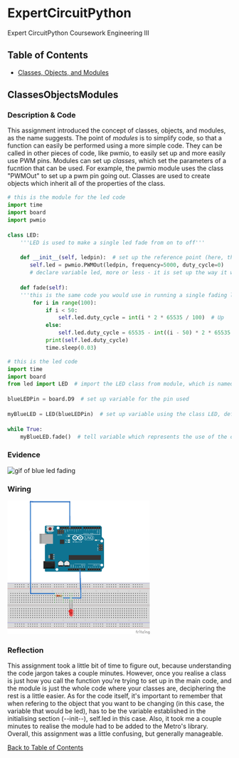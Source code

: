 # ExpertCircuitPython
Expert CircuitPython Coursework Engineering III

## Table of Contents
* [Classes, Objects, and Modules](#ClassesObjectsModules)

## ClassesObjectsModules

### Description & Code
This assignment introduced the concept of classes, objects, and modules, as the name suggests. The point of *modules* is to simplify code, so that a function can easily be performed using a more simple code. They can be called in other pieces of code, like pwmio, to easily set up and more easily use PWM pins. Modules can set up *classes*, which set the parameters of a fucntion that can be used. For example, the pwmio module uses the class "PWMOut" to set up a pwm pin going out. Classes are used to create objects which inherit all of the properties of the class.

```python
# this is the module for the led code
import time
import board
import pwmio

class LED:      
    '''LED is used to make a single led fade from on to off'''
    
    def __init__(self, ledpin):  # set up the reference point (here, the pin) ledpin
       self.led = pwmio.PWMOut(ledpin, frequency=5000, duty_cycle=0)
       # declare variable led, more or less - it is set up the way it would be in normal code

    def fade(self):
    '''this is the same code you would use in running a single fading led, but have to tell it to refer to "self" - this makes it applicable to any object it is applied to'''
        for i in range(100):
            if i < 50:  
                self.led.duty_cycle = int(i * 2 * 65535 / 100)  # Up
            else:
                self.led.duty_cycle = 65535 - int((i - 50) * 2 * 65535 / 100)  # Down
            print(self.led.duty_cycle)
            time.sleep(0.03)
```
```python
# this is the led code
import time
import board
from led import LED  # import the LED class from module, which is named led

blueLEDPin = board.D9  # set up variable for the pin used

myBlueLED = LED(blueLEDPin)  # set up variable using the class LED, define "blueLEDpin" as reference point "ledpin"

while True:
    myBlueLED.fade()  # tell variable which represents the use of the class to do the function "fade" defined in the class
```


### Evidence
![gif of blue led fading](https://github.com/lgray52/ExpertCircuitPython/blob/main/evidence/classes_gif.gif)

### Wiring
<img src="evidence/classes_wiring.png" alt="wiring diagram for led" height="300">

### Reflection
This assignment took a little bit of time to figure out, because understanding the code jargon takes a couple minutes. However, once you realise a class is just how you call the function you're trying to set up in the main code, and the module is just the whole code where your classes are, deciphering the rest is a little easier. As for the code itself, it's important to remember that when refering to the object that you want to be changing (in this case, the variable that would be led), has to be the variable established in the initialising section (--init--), self.led in this case. Also, it took me a couple minutes to realise the module had to be added to the Metro's library. Overall, this assignment was a little confusing, but generally manageable.

[Back to Table of Contents](#Table_of_Contents)
